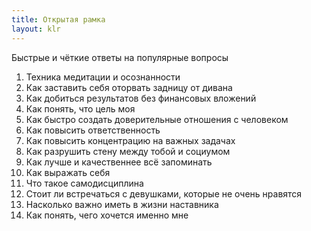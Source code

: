 ```yaml
---
title: Открытая рамка
layout: klr
---
```


Быстрые и чёткие ответы на популярные вопросы

1. Техника медитации и осознанности
2. Как заставить себя оторвать задницу от дивана
3. Как добиться результатов без финансовых вложений
4. Как понять, что цель моя
5. Как быстро создать доверительные отношения с человеком
6. Как повысить ответственность
7. Как повысить концентрацию на важных задачах
8. Как разрушить стену между тобой и социумом
9. Как лучше и качественнее всё запоминать
10. Как выражать себя
11. Что такое самодисциплина
12. Стоит ли встречаться с девушками, которые не очень нравятся
13. Насколько важно иметь в жизни наставника
14. Как понять, чего хочется именно мне
